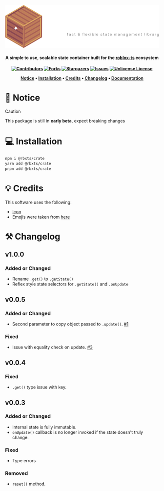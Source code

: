 <div align="center">
    <a href="https://github.com/Neohertz/crate"><img src="./docs/images/CLogo.png" alt="Crate"></a>
</div>

<h4 align="center">
    <b>
        A simple to use, scalable state container built for the <a href="https://roblox-ts.com">roblox-ts</a> ecosystem
    </b>
<h4>

<div align="center">

[![Contributors][contributors-shield]][contributors-url]
[![Forks][forks-shield]][forks-url]
[![Stargazers][stars-shield]][stars-url]
[![Issues][issues-shield]][issues-url]
[![Unlicense License][license-shield]][license-url]

</div>

<p align="center">
    <a href="#📛-notice">Notice</a> •
    <a href="#💻-installation">Installation</a> •
    <a href="#💡-credits">Credits</a> •
    <a href="#⚒️-changelog">Changelog</a> •
    <a href="https://docs.neohertz.dev/docs/crate/about">Documentation</a>
</p>

# 📛 Notice

> [!CAUTION]
> This package is still in **early beta**, expect breaking changes

# 💻 Installation

```bash
npm i @rbxts/crate
yarn add @rbxts/crate
pnpm add @rbxts/crate
```

# 💡 Credits

This software uses the following:

- [Icon](https://www.flaticon.com/free-icons/wooden-box)
- Emojis were taken from [here](https://emojipedia.org/)

# ⚒️ Changelog

## v1.0.0

### Added or Changed

- Rename `.get()` to `.getState()`
- Reflex style state selectors for `.getState()` and `.onUpdate`

## v0.0.5

### Added or Changed

- Second parameter to copy object passed to `.update()`. [#1](https://github.com/Neohertz/crate/issues/1)

### Fixed

- Issue with equality check on update. [#3](https://github.com/Neohertz/crate/issues/3)

## v0.0.4

### Fixed

- `.get()` type issue with key.

## v0.0.3

### Added or Changed

- Internal state is fully immutable.
- `onUpdate()` callback is no longer invoked if the state doesn't truly change.

### Fixed

- Type errors

### Removed

- `reset()` method.

[contributors-shield]: https://img.shields.io/github/contributors/othneildrew/Best-README-Template.svg?style=for-the-badge
[contributors-url]: https://github.com/Neohertz/crate/graphs/contributors
[forks-shield]: https://img.shields.io/github/forks/othneildrew/Best-README-Template.svg?style=for-the-badge
[forks-url]: https://github.com/Neohertz/crate/network/members
[stars-shield]: https://img.shields.io/github/stars/othneildrew/Best-README-Template.svg?style=for-the-badge
[stars-url]: https://github.com/Neohertz/crate/stargazers
[issues-shield]: https://img.shields.io/github/issues/othneildrew/Best-README-Template.svg?style=for-the-badge
[issues-url]: https://github.com/Neohertz/crate/issues
[license-shield]: https://img.shields.io/github/license/othneildrew/Best-README-Template.svg?style=for-the-badge
[license-url]: https://github.com/Neohertz/crate/blob/master/LICENSE
